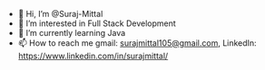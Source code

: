 - 👋 Hi, I’m @Suraj-Mittal
- 👀 I’m interested in Full Stack Development
- 🌱 I’m currently learning Java
- 📫 How to reach me gmail: surajmittal105@gmail.com, LinkedIn: https://www.linkedin.com/in/surajmittal/

<!---
Suraj-Mittal/Suraj-Mittal is a ✨ special ✨ repository because its `README.md` (this file) appears on your GitHub profile.
You can click the Preview link to take a look at your changes.
--->
